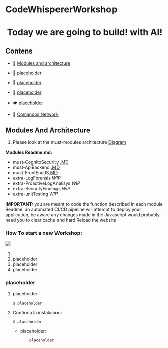 # CodeWhispererWorkshop

<h1 align="center">Today we are going to build! with AI!</h1>


## Contens

- 🔭 [Modules and architecture](#modules-and-architecture)

- 👤 [placeholder](https://placeholder)

- 🚀 [placeholder](https://placeholder)

- 👯 [placeholder](https://placeholder)

- :eye: [placeholder](https://placeholder)

- 🤝 [Comandos Network](https://placeholder)


## Modules And Architecture
1. Please look at the must-modules architecture [Diagram](./architecture.jpg)
    
**Modules Readme.md:** 
* must-CognitoSecurity [.MD](./modules/must-CognitoSecurity/README.md)
* must-ApiBackend [.MD](./modules/must-ApiBackend/README.md)
* must-FrontEndJS[.MD](./modules/must-FrontEndJS/README.md)
* extra-LogForensis *WIP*
* extra-ProactiveLogAnalisys *WIP*
* extra-SecurityFindings *WIP*
* extra-unitTesting *WIP*

**IMPORTANT:** you are meant to code the function described in each module 
Readme, an automated CI/CD pipeline will attempt to deploy your application, 
be aware any changes made in the Javascript would probably need you to clear cache and hard Reload the website 


### How To start a new Workshop:

![](./images/emailcode.png)



1. 
2. placeholder
3. placeholder
4. placeholder

### placeholder

1. placeholder

    `$ placeholder`


2. Confirma la instalacion:

    `$ placeholder`

    - placeholder:
        ```
            placeholder
        ```
